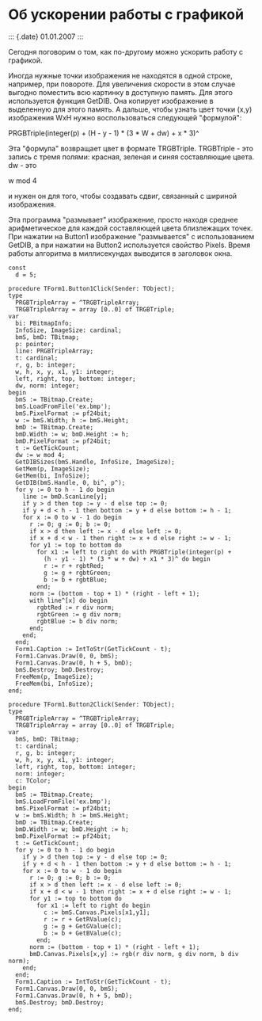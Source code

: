 Об ускорении работы с графикой
==============================

::: {.date}
01.01.2007
:::

Сегодня поговорим о том, как по-другому можно ускорить работу с
графикой.

Иногда нужные точки изображения не находятся в одной строке, например,
при повороте. Для увеличения скорости в этом случае выгодно поместить
всю картинку в доступную память. Для этого используется функция GetDIB.
Она копирует изображение в выделенную для этого память. А дальше, чтобы
узнать цвет точки (x,y) изображения WxH нужно воспользоваться следующей
\"формулой\":

PRGBTriple(integer(p) + (H - y - 1) \* (3 \* W + dw) + x \* 3)\^

Эта \"формула\" возвращает цвет в формате TRGBTriple. TRGBTriple - это
запись с тремя полями: красная, зеленая и синяя составляющие цвета. dw -
это

w mod 4

и нужен он для того, чтобы создавать сдвиг, связанный с шириной
изображения.

Эта программа \"размывает\" изображение, просто находя среднее
арифметическое для каждой составляющей цвета близлежащих точек. При
нажатии на Button1 изображение \"размывается\" с использованием GetDIB,
а при нажатии на Button2 используется свойство Pixels. Время работы
алгоритма в миллисекундах выводится в заголовок окна.

    const
      d = 5;
     
    procedure TForm1.Button1Click(Sender: TObject);
    type
      PRGBTripleArray = ^TRGBTripleArray;
      TRGBTripleArray = array [0..0] of TRGBTriple;
    var
      bi: PBitmapInfo;
      InfoSize, ImageSize: cardinal;
      bmS, bmD: TBitmap;
      p: pointer;
      line: PRGBTripleArray;
      t: cardinal;
      r, g, b: integer;
      w, h, x, y, x1, y1: integer;
      left, right, top, bottom: integer;
      dw, norm: integer;
    begin
      bmS := TBitmap.Create;
      bmS.LoadFromFile('ex.bmp');
      bmS.PixelFormat := pf24bit;
      w := bmS.Width; h := bmS.Height;
      bmD := TBitmap.Create;
      bmD.Width := w; bmD.Height := h;
      bmD.PixelFormat := pf24bit;
      t := GetTickCount;
      dw := w mod 4;
      GetDIBSizes(bmS.Handle, InfoSize, ImageSize);
      GetMem(p, ImageSize);
      GetMem(bi, InfoSize);
      GetDIB(bmS.Handle, 0, bi^, p^);
      for y := 0 to h - 1 do begin
        line := bmD.ScanLine[y];
        if y > d then top := y - d else top := 0;
        if y + d < h - 1 then bottom := y + d else bottom := h - 1;
        for x := 0 to w - 1 do begin
          r := 0; g := 0; b := 0;
          if x > d then left := x - d else left := 0;
          if x + d < w - 1 then right := x + d else right := w - 1;
          for y1 := top to bottom do
            for x1 := left to right do with PRGBTriple(integer(p) +
              (h - y1 - 1) * (3 * w + dw) + x1 * 3)^ do begin
              r := r + rgbtRed;
              g := g + rgbtGreen;
              b := b + rgbtBlue;
            end;
          norm := (bottom - top + 1) * (right - left + 1);
          with line^[x] do begin
            rgbtRed := r div norm;
            rgbtGreen := g div norm;
            rgbtBlue := b div norm;
          end;
        end;
      end;
      Form1.Caption := IntToStr(GetTickCount - t);
      Form1.Canvas.Draw(0, 0, bmS);
      Form1.Canvas.Draw(0, h + 5, bmD);
      bmS.Destroy; bmD.Destroy;
      FreeMem(p, ImageSize);
      FreeMem(bi, InfoSize);
    end;
     
    procedure TForm1.Button2Click(Sender: TObject);
    type
      PRGBTripleArray = ^TRGBTripleArray;
      TRGBTripleArray = array [0..0] of TRGBTriple;
    var
      bmS, bmD: TBitmap;
      t: cardinal;
      r, g, b: integer;
      w, h, x, y, x1, y1: integer;
      left, right, top, bottom: integer;
      norm: integer;
      c: TColor;
    begin
      bmS := TBitmap.Create;
      bmS.LoadFromFile('ex.bmp');
      bmS.PixelFormat := pf24bit;
      w := bmS.Width; h := bmS.Height;
      bmD := TBitmap.Create;
      bmD.Width := w; bmD.Height := h;
      bmD.PixelFormat := pf24bit;
      t := GetTickCount;
      for y := 0 to h - 1 do begin
        if y > d then top := y - d else top := 0;
        if y + d < h - 1 then bottom := y + d else bottom := h - 1;
        for x := 0 to w - 1 do begin
          r := 0; g := 0; b := 0;
          if x > d then left := x - d else left := 0;
          if x + d < w - 1 then right := x + d else right := w - 1;
          for y1 := top to bottom do
            for x1 := left to right do begin
              c := bmS.Canvas.Pixels[x1,y1];
              r := r + GetRValue(c);
              g := g + GetGValue(c);
              b := b + GetBValue(c);
            end;
          norm := (bottom - top + 1) * (right - left + 1);
          bmD.Canvas.Pixels[x,y] := rgb(r div norm, g div norm, b div norm);
        end;
      end;
      Form1.Caption := IntToStr(GetTickCount - t);
      Form1.Canvas.Draw(0, 0, bmS);
      Form1.Canvas.Draw(0, h + 5, bmD);
      bmS.Destroy; bmD.Destroy;
    end;
